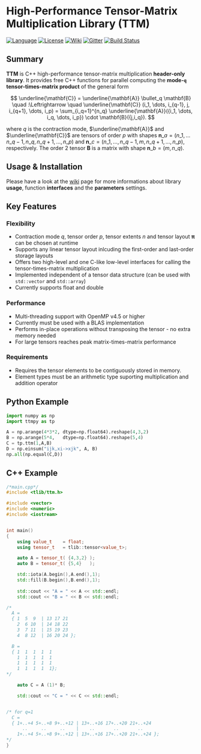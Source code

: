 High-Performance Tensor-Matrix Multiplication Library (TTM)
=====
[![Language](https://img.shields.io/badge/C%2B%2B-17-blue.svg)](https://en.wikipedia.org/wiki/C%2B%2B#Standardization)
[![License](https://img.shields.io/badge/license-GPL-blue.svg)](https://github.com/bassoy/ttm/blob/master/LICENSE)
[![Wiki](https://img.shields.io/badge/ttm-wiki-blue.svg)](https://github.com/bassoy/ttm/wiki)
[![Gitter](https://img.shields.io/badge/ttm-chat%20on%20gitter-4eb899.svg)](https://gitter.im/bassoy)
[![Build Status](https://github.com/bassoy/ttm/actions/workflows/test.yml/badge.svg)](https://github.com/bassoy/ttm/actions)

## Summary
**TTM** is C++ high-performance tensor-matrix multiplication **header-only library**.
It provides free C++ functions for parallel computing the **mode-`q` tensor-times-matrix product** of the general form

$$
\underline{\mathbf{C}} = \underline{\mathbf{A}} \bullet_q \mathbf{B} \quad :\Leftrightarrow \quad
\underline{\mathbf{C}} (i_1, \dots, i_{q-1}, j, i_{q+1}, \dots, i_p) = \sum_{i_q=1}^{n_q} \underline{\mathbf{A}}({i_1, \dots, i_q,  \dots, i_p}) \cdot \mathbf{B}({j,i_q}).
$$

where $q$ is the contraction mode, $\underline{\mathbf{A}}$ and $\underline{\mathbf{C}}$ are tensors of order $p$ with shapes $\mathbf{n}\_a= (n\_1,\dots n\_{q-1},n\_q ,n\_{q+1},\dots,n\_p)$ and $\mathbf{n}\_c = (n\_1,\dots,n\_{q-1},m,n\_{q+1},\dots,n\_p)$, respectively. The order $2$ tensor $\mathbf{B}$ is a matrix with shape $\mathbf{n}\_b = (m,n\_{q})$.

## Usage & Installation

Please have a look at the [wiki](https://github.com/bassoy/ttm/wiki) page for more informations about library **usage**, function **interfaces** and the **parameters** settings.

## Key Features

### Flexibility
* Contraction mode $q$, tensor order $p$, tensor extents $n$ and tensor layout $\mathbf{\pi}$ can be chosen at runtime
* Supports any linear tensor layout inlcuding the first-order and last-order storage layouts
* Offers two high-level and one C-like low-level interfaces for calling the tensor-times-matrix multiplication
* Implemented independent of a tensor data structure (can be used with `std::vector` and `std::array`)
* Currently supports float and double

### Performance
* Multi-threading support with OpenMP v4.5 or higher
* Currently must be used with a BLAS implementation
* Performs in-place operations without transposing the tensor - no extra memory needed
* For large tensors reaches peak matrix-times-matrix performance

### Requirements
* Requires the tensor elements to be contiguously stored in memory.
* Element types must be an arithmetic type suporting multiplication and addition operator

## Python Example
```python
import numpy as np
import ttmpy as tp

A = np.arange(4*3*2, dtype=np.float64).reshape(4,3,2)
B = np.arange(5*4,   dtype=np.float64).reshape(5,4)
C = tp.ttm(1,A,B)
D = np.einsum("ijk,xi->xjk", A, B)
np.all(np.equal(C,D))
```

## C++ Example 
```cpp
/*main.cpp*/
#include <tlib/ttm.h>

#include <vector>
#include <numeric>
#include <iostream>


int main()
{
    using value_t    = float;
    using tensor_t   = tlib::tensor<value_t>;

    auto A = tensor_t( {4,3,2} );
    auto B = tensor_t( {5,4}   );

    std::iota(A.begin(),A.end(),1);
    std::fill(B.begin(),B.end(),1);
    
    std::cout << "A = " << A << std::endl;
    std::cout << "B = " << B << std::endl;

/*
  A =
  { 1  5  9  | 13 17 21
    2  6 10  | 14 18 22
    3  7 11  | 15 19 23
    4  8 12  | 16 20 24 };

  B =
  { 1  1  1  1  1
    1  1  1  1  1
    1  1  1  1  1
    1  1  1  1  1};
*/

    auto C = A (1)* B;

    std::cout << "C = " << C << std::endl;


/* for q=1
  C =
  { 1+..+4 5+..+8 9+..+12 | 13+..+16 17+..+20 21+..+24
      ..     ..     ..    |    ..       ..       ..
    1+..+4 5+..+8 9+..+12 | 13+..+16 17+..+20 21+..+24 };
*/
}
```
